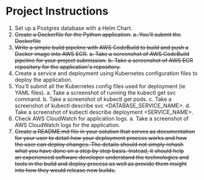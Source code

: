 # Project Instructions
1. Set up a Postgres database with a Helm Chart.
2. ~~Create a Dockerfile for the Python application.~~
    ~~a. You'll submit the Dockerfile~~
3. ~~Write a simple build pipeline with AWS CodeBuild to build and push a Docker image into AWS ECR.~~
    ~~a. Take a screenshot of AWS CodeBuild pipeline for your project submission.~~
    ~~b. Take a screenshot of AWS ECR repository for the application's repository.~~
4. Create a service and deployment using Kubernetes configuration files to deploy the application.
5. You'll submit all the Kubernetes config files used for deployment (ie YAML files).
    a. Take a screenshot of running the kubectl get svc command.
    b. Take a screenshot of kubectl get pods.
    c. Take a screenshot of kubectl describe svc <DATABASE_SERVICE_NAME>.
    d. Take a screenshot of kubectl describe deployment <SERVICE_NAME>.
6. Check AWS CloudWatch for application logs.
    a. Take a screenshot of AWS CloudWatch logs for the application.
7. ~~Create a README.md file in your solution that serves as documentation~~  
   ~~for your user to detail how your deployment process works and how~~   
   ~~the user can deploy changes. The details should not simply rehash~~  
   ~~what you have done on a step by step basis. Instead, it should help~~  
   ~~an experienced software developer understand the technologies and~~  
   ~~tools in the build and deploy process as well as provide them insight~~  
   ~~into how they would release new builds.~~